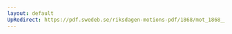 ```yaml
---
layout: default
UpRedirect: https://pdf.swedeb.se/riksdagen-motions-pdf/1868/mot_1868__ak__00209.pdf
---
```

